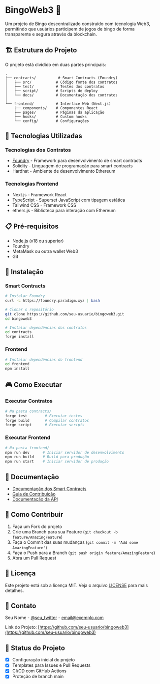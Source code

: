 # BingoWeb3 🎲

Um projeto de Bingo descentralizado construído com tecnologia Web3, permitindo que usuários participem de jogos de bingo de forma transparente e segura através da blockchain.

## 🏗️ Estrutura do Projeto

O projeto está dividido em duas partes principais:

```tree
.
├── contracts/          # Smart Contracts (Foundry)
│   ├── src/           # Código fonte dos contratos
│   ├── test/          # Testes dos contratos
│   ├── script/        # Scripts de deploy
│   └── docs/          # Documentação dos contratos
│
└── frontend/          # Interface Web (Next.js)
    ├── components/    # Componentes React
    ├── pages/         # Páginas da aplicação
    ├── hooks/         # Custom hooks
    └── config/        # Configurações
```

## 🚀 Tecnologias Utilizadas

### Tecnologias dos Contratos

- [Foundry](https://book.getfoundry.sh/) - Framework para desenvolvimento de smart contracts
- Solidity - Linguagem de programação para smart contracts
- Hardhat - Ambiente de desenvolvimento Ethereum

### Tecnologias Frontend

- Next.js - Framework React
- TypeScript - Superset JavaScript com tipagem estática
- Tailwind CSS - Framework CSS
- ethers.js - Biblioteca para interação com Ethereum

## 📋 Pré-requisitos

- Node.js (v18 ou superior)
- Foundry
- MetaMask ou outra wallet Web3
- Git

## 🔧 Instalação

### Smart Contracts

```bash
# Instalar Foundry
curl -L https://foundry.paradigm.xyz | bash

# Clonar o repositório
git clone https://github.com/seu-usuario/bingoweb3.git
cd bingoweb3

# Instalar dependências dos contratos
cd contracts
forge install
```

### Frontend

```bash
# Instalar dependências do frontend
cd frontend
npm install
```

## 🎮 Como Executar

### Executar Contratos

```bash
# Na pasta contracts/
forge test        # Executar testes
forge build       # Compilar contratos
forge script      # Executar scripts
```

### Executar Frontend

```bash
# Na pasta frontend/
npm run dev      # Iniciar servidor de desenvolvimento
npm run build    # Build para produção
npm run start    # Iniciar servidor de produção
```

## 📝 Documentação

- [Documentação dos Smart Contracts](./contracts/docs/README.md)
- [Guia de Contribuição](./CONTRIBUTING.md)
- [Documentação da API](./API.md)

## 🤝 Como Contribuir

1. Faça um Fork do projeto
2. Crie uma Branch para sua Feature (`git checkout -b feature/AmazingFeature`)
3. Faça o Commit das suas mudanças (`git commit -m 'Add some AmazingFeature'`)
4. Faça o Push para a Branch (`git push origin feature/AmazingFeature`)
5. Abra um Pull Request

## 📄 Licença

Este projeto está sob a licença MIT. Veja o arquivo [LICENSE](LICENSE) para mais detalhes.

## 📧 Contato

Seu Nome - [@seu_twitter](https://twitter.com/seu_twitter) - <email@exemplo.com>

Link do Projeto: [https://github.com/seu-usuario/bingoweb3](https://github.com/seu-usuario/bingoweb3)

## 🚀 Status do Projeto

- [x] Configuração inicial do projeto
- [x] Templates para Issues e Pull Requests
- [x] CI/CD com GitHub Actions
- [x] Proteção de branch main
